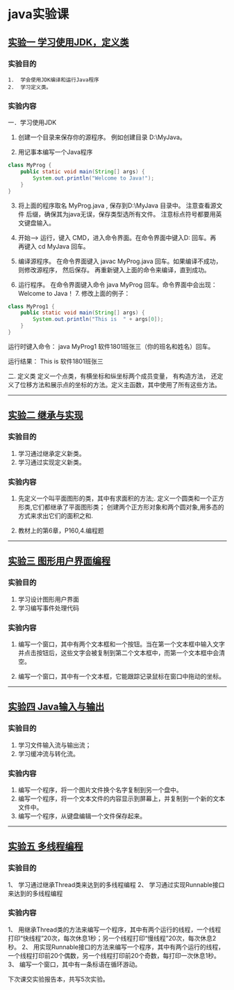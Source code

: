 # java实验课

## [实验一 学习使用JDK，定义类](first)

### 实验目的

```
1. 	学会使用JDK编译和运行Java程序
2. 	学习定义类。
```

### 实验内容

一．学习使用JDK

1. 创建一个目录来保存你的源程序。 例如创建目录 D:\MyJava。

2. 用记事本编写一个Java程序

```java
class MyProg {
    public static void main(String[] args) {
        System.out.println("Welcome to Java!");
    }
}
```

3. 将上面的程序取名 MyProg.java , 保存到D:\MyJava 目录中。 注意查看源文件 后缀，确保其为java无误，保存类型选所有文件。 注意标点符号都要用英文键盘输入。

4. 开始--> 运行，键入 CMD，进入命令界面。在命令界面中键入D: 回车。再         
   再键入 cd MyJava 回车。
5. 编译源程序。 在命令界面键入 javac MyProg.java 回车。如果编译不成功， 则修改源程序， 然后保存。 再重新键入上面的命令来编译，直到成功。
6. 运行程序。 在命令界面键入命令 java MyProg 回车。命令界面中会出现： Welcome to Java！ 7. 修改上面的例子：

```java
class MyProg1 {
    public static void main(String[] args) {
        System.out.println("This is  " + args[0]);
    }
}
```

运行时键入命令： java MyProg1 软件1801班张三（你的班名和姓名）回车。

运行结果： This is 软件1801班张三

二. 定义类 定义一个点类，有横坐标和纵坐标两个成员变量， 有构造方法， 还定义了位移方法和展示点的坐标的方法。定义主函数，其中使用了所有这些方法。

<hr>

## [实验二 继承与实现](Second)

### 实验目的

1. 学习通过继承定义新类。
2. 学习通过实现定义新类。

### 实验内容

1. 先定义一个叫平面图形的类，其中有求面积的方法;.
   定义一个圆类和一个正方形类,它们都继承了平面图形类；
   创建两个正方形对象和两个圆对象,用多态的方式来求出它们的面积之和.

2. 教材上的第6章，P160,4.编程题

<hr>

## [实验三 图形用户界面编程](third)

### 实验目的

1. 学习设计图形用户界面
2. 学习编写事件处理代码

### 实验内容

1. 编写一个窗口，其中有两个文本框和一个按钮。当在第一个文本框中输入文字并点击按钮后，这些文字会被复制到第二个文本框中，而第一个文本框中会清空。

2. 编写一个窗口，其中有一个文本框，它能跟踪记录鼠标在窗口中拖动的坐标。

<hr>

## [实验四 Java输入与输出](fourth)

### 实验目的

1. 学习文件输入流与输出流；
2. 学习缓冲流与转化流。

### 实验内容

1. 编写一个程序，将一个图片文件换个名字复制到另一个盘中。
2. 编写一个程序，将一个文本文件的内容显示到屏幕上，并复制到一个新的文本文件中。
3. 编写一个程序，从键盘编辑一个文件保存起来。

<hr>

## [实验五 多线程编程](fifth)
### 实验目的
   1、	学习通过继承Thread类来达到的多线程编程
   2、	学习通过实现Runnable接口来达到的多线程编程

### 实验内容
   1、	用继承Thread类的方法来编写一个程序，其中有两个运行的线程，一个线程打印“快线程”20次，每次休息1秒；另一个线程打印“慢线程”20次，每次休息2秒。
   2、	用实现Runnable接口的方法来编写一个程序，其中有两个运行的线程，一个线程打印前20个偶数，另一个线程打印前20个奇数，每打印一次休息1秒。
   3、	编写一个窗口，其中有一条标语在循环游动。

下次课交实验报告本，共写5次实验。
